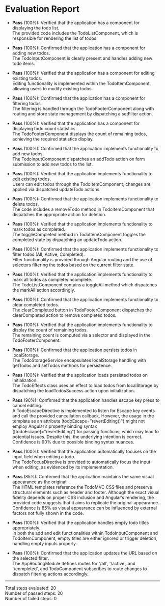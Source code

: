 # Evaluation Report

- **Pass** (100%): Verified that the application has a component for displaying the todo list.  
  The provided code includes the TodoListComponent, which is responsible for rendering the list of todos.

- **Pass** (100%): Confirmed that the application has a component for adding new todos.  
  The TodoInputComponent is clearly present and handles adding new todo items.

- **Pass** (100%): Verified that the application has a component for editing existing todos.  
  Editing functionality is implemented within the TodoItemComponent, allowing users to modify existing todos.

- **Pass** (100%): Confirmed that the application has a component for filtering todos.  
  The filtering is handled through the TodoFooterComponent along with routing and store state management by dispatching a setFilter action.

- **Pass** (100%): Verified that the application has a component for displaying todo count statistics.  
  The TodoFooterComponent displays the count of remaining todos, achieving the required statistics display.

- **Pass** (100%): Confirmed that the application implements functionality to add new todos.  
  The TodoInputComponent dispatches an addTodo action on form submission to add new todos to the list.

- **Pass** (100%): Verified that the application implements functionality to edit existing todos.  
  Users can edit todos through the TodoItemComponent; changes are applied via dispatched updateTodo actions.

- **Pass** (100%): Confirmed that the application implements functionality to delete todos.  
  The code includes a removeTodo method in TodoItemComponent that dispatches the appropriate action for deletion.

- **Pass** (100%): Verified that the application implements functionality to mark todos as completed.  
  The toggleCompleted method in TodoItemComponent toggles the completed state by dispatching an updateTodo action.

- **Pass** (100%): Confirmed that the application implements functionality to filter todos (All, Active, Completed).  
  Filter functionality is provided through Angular routing and the use of selectors filtering the todos based on the current filter state.

- **Pass** (100%): Verified that the application implements functionality to mark all todos as complete/incomplete.  
  The TodoListComponent contains a toggleAll method which dispatches the markAll action accordingly.

- **Pass** (100%): Confirmed that the application implements functionality to clear completed todos.  
  The clearCompleted button in TodoFooterComponent dispatches the clearCompleted action to remove completed todos.

- **Pass** (100%): Verified that the application implements functionality to display the count of remaining todos.  
  The remaining count is computed via a selector and displayed in the TodoFooterComponent.

- **Pass** (100%): Confirmed that the application persists todos in localStorage.  
  The TodoStorageService encapsulates localStorage handling with getTodos and setTodos methods for persistence.

- **Pass** (100%): Verified that the application loads persisted todos on initialization.  
  The TodoEffects class uses an effect to load todos from localStorage by dispatching the loadTodosSuccess action upon initialization.

- **Pass** (90%): Confirmed that the application handles escape key press to cancel editing.  
  A TodoEscapeDirective is implemented to listen for Escape key events and call the provided cancellation callback. However, the usage in the template as an attribute (todoEscape="revertEditing()") might not employ Angular’s property binding syntax ([todoEscape]="revertEditing") for passing functions, which may lead to potential issues. Despite this, the underlying intention is correct. Confidence is 90% due to possible binding syntax nuances.

- **Pass** (100%): Verified that the application automatically focuses on the input field when editing a todo.  
  The TodoFocusDirective is provided to automatically focus the input when editing, as evidenced by its implementation.

- **Pass** (85%): Confirmed that the application maintains the same visual appearance as the original.  
  The HTML templates reference the TodoMVC CSS files and preserve structural elements such as header and footer. Although the exact visual fidelity depends on proper CSS inclusion and Angular’s rendering, the provided code suggests that it aims to replicate the original appearance. Confidence is 85% as visual appearance can be influenced by external factors not fully shown in the code.

- **Pass** (100%): Verified that the application handles empty todo titles appropriately.  
  In both the add and edit functionalities within TodoInputComponent and TodoItemComponent, empty titles are either ignored or trigger deletion, handling empty inputs properly.

- **Pass** (100%): Confirmed that the application updates the URL based on the selected filter.  
  The AppRoutingModule defines routes for '/all', '/active', and '/completed', and TodoComponent subscribes to route changes to dispatch filtering actions accordingly.

---

Total steps evaluated: 20  
Number of passed steps: 20  
Number of failed steps: 0